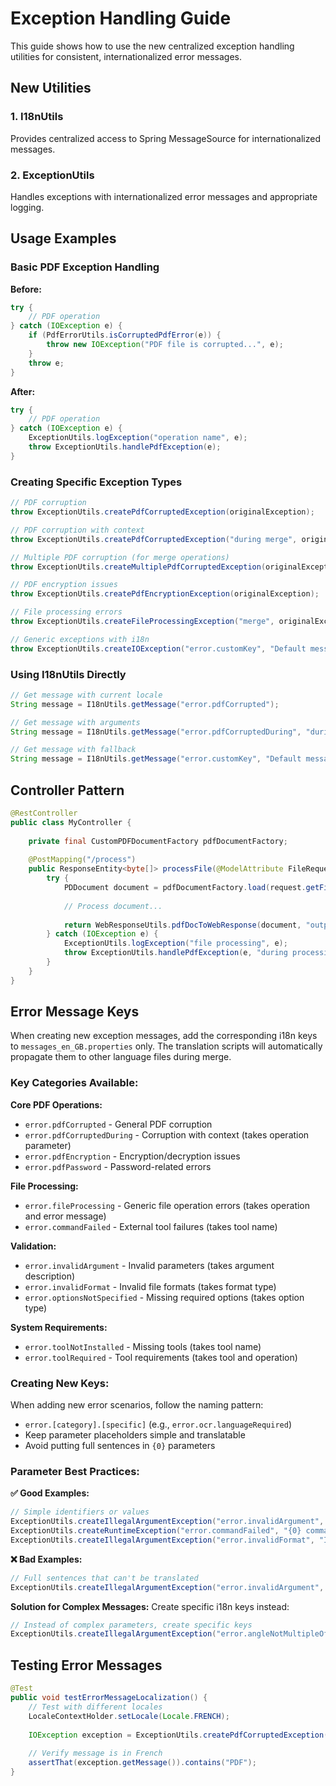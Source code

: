 # Exception Handling Guide

This guide shows how to use the new centralized exception handling utilities for consistent, internationalized error messages.

## New Utilities

### 1. I18nUtils
Provides centralized access to Spring MessageSource for internationalized messages.

### 2. ExceptionUtils
Handles exceptions with internationalized error messages and appropriate logging.

## Usage Examples

### Basic PDF Exception Handling

**Before:**
```java
try {
    // PDF operation
} catch (IOException e) {
    if (PdfErrorUtils.isCorruptedPdfError(e)) {
        throw new IOException("PDF file is corrupted...", e);
    }
    throw e;
}
```

**After:**
```java
try {
    // PDF operation
} catch (IOException e) {
    ExceptionUtils.logException("operation name", e);
    throw ExceptionUtils.handlePdfException(e);
}
```

### Creating Specific Exception Types

```java
// PDF corruption
throw ExceptionUtils.createPdfCorruptedException(originalException);

// PDF corruption with context
throw ExceptionUtils.createPdfCorruptedException("during merge", originalException);

// Multiple PDF corruption (for merge operations)
throw ExceptionUtils.createMultiplePdfCorruptedException(originalException);

// PDF encryption issues
throw ExceptionUtils.createPdfEncryptionException(originalException);

// File processing errors
throw ExceptionUtils.createFileProcessingException("merge", originalException);

// Generic exceptions with i18n
throw ExceptionUtils.createIOException("error.customKey", "Default message", originalException, arg1, arg2);
```

### Using I18nUtils Directly

```java
// Get message with current locale
String message = I18nUtils.getMessage("error.pdfCorrupted");

// Get message with arguments
String message = I18nUtils.getMessage("error.pdfCorruptedDuring", "during merge");

// Get message with fallback
String message = I18nUtils.getMessage("error.customKey", "Default message", arg1, arg2);
```

## Controller Pattern

```java
@RestController
public class MyController {
    
    private final CustomPDFDocumentFactory pdfDocumentFactory;
    
    @PostMapping("/process")
    public ResponseEntity<byte[]> processFile(@ModelAttribute FileRequest request) throws IOException {
        try {
            PDDocument document = pdfDocumentFactory.load(request.getFileInput());
            
            // Process document...
            
            return WebResponseUtils.pdfDocToWebResponse(document, "output.pdf");
        } catch (IOException e) {
            ExceptionUtils.logException("file processing", e);
            throw ExceptionUtils.handlePdfException(e, "during processing");
        }
    }
}
```

## Error Message Keys

When creating new exception messages, add the corresponding i18n keys to `messages_en_GB.properties` only. The translation scripts will automatically propagate them to other language files during merge.

### Key Categories Available:

**Core PDF Operations:**
- `error.pdfCorrupted` - General PDF corruption
- `error.pdfCorruptedDuring` - Corruption with context (takes operation parameter)
- `error.pdfEncryption` - Encryption/decryption issues
- `error.pdfPassword` - Password-related errors

**File Processing:**
- `error.fileProcessing` - Generic file operation errors (takes operation and error message)
- `error.commandFailed` - External tool failures (takes tool name)

**Validation:**
- `error.invalidArgument` - Invalid parameters (takes argument description)
- `error.invalidFormat` - Invalid file formats (takes format type)
- `error.optionsNotSpecified` - Missing required options (takes option type)

**System Requirements:**
- `error.toolNotInstalled` - Missing tools (takes tool name)
- `error.toolRequired` - Tool requirements (takes tool and operation)

### Creating New Keys:
When adding new error scenarios, follow the naming pattern:
- `error.[category].[specific]` (e.g., `error.ocr.languageRequired`)
- Keep parameter placeholders simple and translatable
- Avoid putting full sentences in `{0}` parameters

### Parameter Best Practices:

**✅ Good Examples:**
```java
// Simple identifiers or values
ExceptionUtils.createIllegalArgumentException("error.invalidArgument", "Invalid argument: {0}", "angle");
ExceptionUtils.createRuntimeException("error.commandFailed", "{0} command failed", null, "Tesseract");
ExceptionUtils.createIllegalArgumentException("error.invalidFormat", "Invalid {0} format", "PDF");
```

**❌ Bad Examples:**
```java
// Full sentences that can't be translated
ExceptionUtils.createIllegalArgumentException("error.invalidArgument", "Invalid argument: {0}", "angle must be multiple of 90");
```

**Solution for Complex Messages:**
Create specific i18n keys instead:
```java
// Instead of complex parameters, create specific keys
ExceptionUtils.createIllegalArgumentException("error.angleNotMultipleOf90", "Angle must be a multiple of 90");
```

## Testing Error Messages

```java
@Test
public void testErrorMessageLocalization() {
    // Test with different locales
    LocaleContextHolder.setLocale(Locale.FRENCH);
    
    IOException exception = ExceptionUtils.createPdfCorruptedException(new RuntimeException("test"));
    
    // Verify message is in French
    assertThat(exception.getMessage()).contains("PDF");
}
```